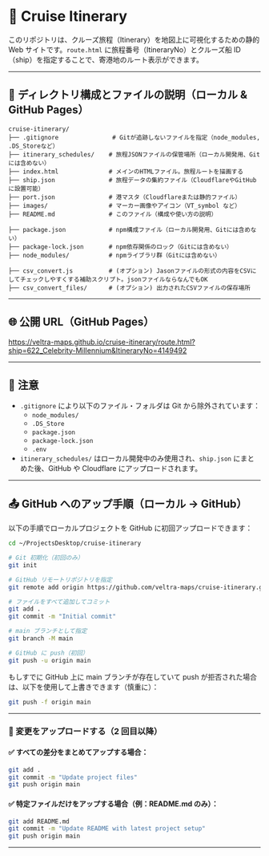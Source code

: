 # 🚢 Cruise Itinerary

このリポジトリは、クルーズ旅程（Itinerary）を地図上に可視化するための静的 Web サイトです。`route.html` に旅程番号（ItineraryNo）とクルーズ船 ID（ship）を指定することで、寄港地のルート表示ができます。

---

## 📁 ディレクトリ構成とファイルの説明（ローカル & GitHub Pages）

```
cruise-itinerary/
├── .gitignore               # Gitが追跡しないファイルを指定（node_modules, .DS_Storeなど）
├── itinerary_schedules/    # 旅程JSONファイルの保管場所（ローカル開発用、Gitには含めない）
├── index.html              # メインのHTMLファイル。旅程ルートを描画する
├── ship.json               # 旅程データの集約ファイル（CloudflareやGitHubに設置可能）
├── port.json               # 港マスタ（Cloudflareまたは静的ファイル）
├── images/                 # マーカー画像やアイコン（VT_symbol など）
├── README.md               # このファイル（構成や使い方の説明）

├── package.json            # npm構成ファイル（ローカル開発用、Gitには含めない）
├── package-lock.json       # npm依存関係のロック（Gitには含めない）
├── node_modules/           # npmライブラリ群（Gitには含めない）

├── csv_convert.js          # (オプション) Jasonファイルの形式の内容をCSVにしてチェックしやすくする補助スクリプト。jsonファイルならなんでもOK
├── csv_convert_files/      # (オプション) 出力されたCSVファイルの保存場所
```

---

## 🌐 公開 URL（GitHub Pages）

https://veltra-maps.github.io/cruise-itinerary/route.html?ship=622_Celebrity-Millennium&ItineraryNo=4149492

---

## 📝 注意

- `.gitignore` により以下のファイル・フォルダは Git から除外されています：
  - `node_modules/`
  - `.DS_Store`
  - `package.json`
  - `package-lock.json`
  - `.env`
- `itinerary_schedules/` はローカル開発中のみ使用され、`ship.json` にまとめた後、GitHub や Cloudflare にアップロードされます。

---

## 📤 GitHub へのアップ手順（ローカル → GitHub）

以下の手順でローカルプロジェクトを GitHub に初回アップロードできます：

```bash
cd ~/ProjectsDesktop/cruise-itinerary

# Git 初期化（初回のみ）
git init

# GitHub リモートリポジトリを指定
git remote add origin https://github.com/veltra-maps/cruise-itinerary.git

# ファイルをすべて追加してコミット
git add .
git commit -m "Initial commit"

# main ブランチとして指定
git branch -M main

# GitHub に push（初回）
git push -u origin main
```

もしすでに GitHub 上に main ブランチが存在していて push が拒否された場合は、以下を使用して上書きできます（慎重に）：

```bash
git push -f origin main
```

---

### 🔄 変更をアップロードする（2 回目以降）

#### ✅ すべての差分をまとめてアップする場合：

```bash
git add .
git commit -m "Update project files"
git push origin main
```

#### ✅ 特定ファイルだけをアップする場合（例：README.md のみ）：

```bash
git add README.md
git commit -m "Update README with latest project setup"
git push origin main
```

---
